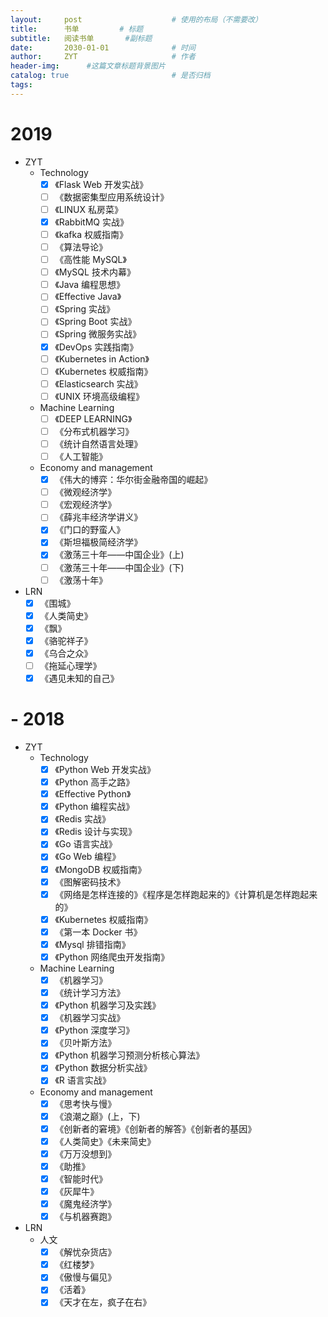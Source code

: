 ```yaml
---
layout:     post                    # 使用的布局（不需要改）
title:      书单         # 标题 
subtitle:   阅读书单       #副标题
date:       2030-01-01              # 时间
author:     ZYT                     # 作者
header-img:      #这篇文章标题背景图片
catalog: true                       # 是否归档
tags:
---
```


# 2019

- ZYT
    - Technology
        - [x] 《Flask Web 开发实战》
        - [ ] 《数据密集型应用系统设计》
        - [ ] 《LINUX 私房菜》
        - [x] 《RabbitMQ 实战》
        - [ ] 《kafka 权威指南》
        - [ ] 《算法导论》
        - [ ] 《高性能 MySQL》
        - [ ] 《MySQL 技术内幕》
        - [ ] 《Java 编程思想》
        - [ ] 《Effective Java》
        - [ ] 《Spring 实战》
        - [ ] 《Spring Boot 实战》
        - [ ] 《Spring 微服务实战》
        - [x] 《DevOps 实践指南》
        - [ ] 《Kubernetes in Action》
        - [ ] 《Kubernetes 权威指南》
        - [ ] 《Elasticsearch 实战》
        - [ ] 《UNIX 环境高级编程》

    - Machine Learning
        - [ ] 《DEEP LEARNING》
        - [ ] 《分布式机器学习》
        - [ ] 《统计自然语言处理》
        - [ ] 《人工智能》
    
    - Economy and management
        - [x] 《伟大的博弈：华尔街金融帝国的崛起》
        - [ ] 《微观经济学》
        - [ ] 《宏观经济学》
        - [ ] 《薛兆丰经济学讲义》
        - [x] 《门口的野蛮人》
        - [x] 《斯坦福极简经济学》
        - [x] 《激荡三十年——中国企业》(上)
        - [ ] 《激荡三十年——中国企业》(下)
        - [ ] 《激荡十年》

- LRN
    - [x] 《围城》
    - [x] 《人类简史》
    - [x] 《飘》
    - [x] 《骆驼祥子》
    - [x] 《乌合之众》
    - [ ] 《拖延心理学》
    - [x] 《遇见未知的自己》

# - 2018

- ZYT
    - Technology
        - [x] 《Python Web 开发实战》
        - [x] 《Python 高手之路》
        - [x] 《Effective Python》
        - [x] 《Python 编程实战》
        - [x] 《Redis 实战》
        - [x] 《Redis 设计与实现》
        - [x] 《Go 语言实战》
        - [x] 《Go Web 编程》
        - [x] 《MongoDB 权威指南》
        - [x] 《图解密码技术》
        - [x] 《网络是怎样连接的》《程序是怎样跑起来的》《计算机是怎样跑起来的》
        - [x] 《Kubernetes 权威指南》
        - [x] 《第一本 Docker 书》
        - [x] 《Mysql 排错指南》
        - [x] 《Python 网络爬虫开发指南》

    - Machine Learning
        - [x] 《机器学习》
        - [x] 《统计学习方法》
        - [x] 《Python 机器学习及实践》
        - [x] 《机器学习实战》
        - [x] 《Python 深度学习》
        - [x] 《贝叶斯方法》
        - [x] 《Python 机器学习预测分析核心算法》
        - [x] 《Python 数据分析实战》
        - [x] 《R 语言实战》
    
    - Economy and management
        - [x] 《思考快与慢》
        - [x] 《浪潮之巅》(上，下)
        - [x] 《创新者的窘境》《创新者的解答》《创新者的基因》
        - [x] 《人类简史》《未来简史》
        - [x] 《万万没想到》
        - [x] 《助推》
        - [x] 《智能时代》
        - [x] 《灰犀牛》
        - [x] 《魔鬼经济学》
        - [x] 《与机器赛跑》

- LRN
    - 人文
        - [x] 《解忧杂货店》
        - [x] 《红楼梦》
        - [x] 《傲慢与偏见》
        - [x] 《活着》
        - [x] 《天才在左，疯子在右》
